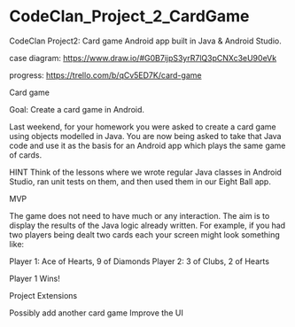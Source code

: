 # CodeClan_Project_2_CardGame

CodeClan Project2: Card game Android app built in Java & Android Studio.

case diagram: https://www.draw.io/#G0B7ijpS3yrR7lQ3pCNXc3eU90eVk

progress: https://trello.com/b/qCv5ED7K/card-game

Card game

Goal: Create a card game in Android.

Last weekend, for your homework you were asked to create a card game using objects modelled in Java. You are now being asked to take that Java code and use it as the basis for an Android app which plays the same game of cards.

HINT Think of the lessons where we wrote regular Java classes in Android Studio, ran unit tests on them, and then used them in our Eight Ball app.

MVP

The game does not need to have much or any interaction. The aim is to display the results of the Java logic already written. For example, if you had two players being dealt two cards each your screen might look something like:

  Player 1: Ace of Hearts, 9 of Diamonds
  Player 2: 3 of Clubs, 2 of Hearts

  Player 1 Wins!

Project Extensions

Possibly add another card game
Improve the UI

